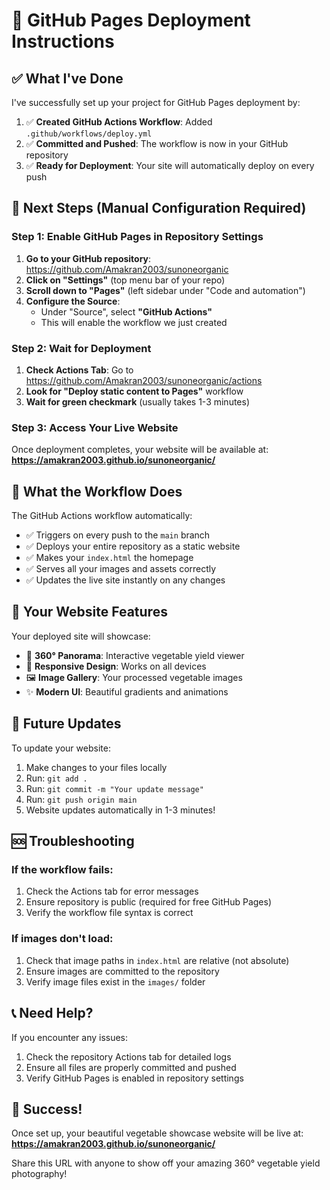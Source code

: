 # 🚀 GitHub Pages Deployment Instructions

## ✅ What I've Done

I've successfully set up your project for GitHub Pages deployment by:

1. ✅ **Created GitHub Actions Workflow**: Added `.github/workflows/deploy.yml`
2. ✅ **Committed and Pushed**: The workflow is now in your GitHub repository
3. ✅ **Ready for Deployment**: Your site will automatically deploy on every push

## 🎯 Next Steps (Manual Configuration Required)

### Step 1: Enable GitHub Pages in Repository Settings

1. **Go to your GitHub repository**: https://github.com/Amakran2003/sunoneorganic
2. **Click on "Settings"** (top menu bar of your repo)
3. **Scroll down to "Pages"** (left sidebar under "Code and automation")
4. **Configure the Source**:
   - Under "Source", select **"GitHub Actions"**
   - This will enable the workflow we just created

### Step 2: Wait for Deployment

1. **Check Actions Tab**: Go to https://github.com/Amakran2003/sunoneorganic/actions
2. **Look for "Deploy static content to Pages"** workflow
3. **Wait for green checkmark** (usually takes 1-3 minutes)

### Step 3: Access Your Live Website

Once deployment completes, your website will be available at:
**https://amakran2003.github.io/sunoneorganic/**

## 🔧 What the Workflow Does

The GitHub Actions workflow automatically:
- ✅ Triggers on every push to the `main` branch
- ✅ Deploys your entire repository as a static website
- ✅ Makes your `index.html` the homepage
- ✅ Serves all your images and assets correctly
- ✅ Updates the live site instantly on any changes

## 🎨 Your Website Features

Your deployed site will showcase:
- 🌿 **360° Panorama**: Interactive vegetable yield viewer
- 📱 **Responsive Design**: Works on all devices
- 🖼️ **Image Gallery**: Your processed vegetable images
- ✨ **Modern UI**: Beautiful gradients and animations

## 🔄 Future Updates

To update your website:
1. Make changes to your files locally
2. Run: `git add .`
3. Run: `git commit -m "Your update message"`
4. Run: `git push origin main`
5. Website updates automatically in 1-3 minutes!

## 🆘 Troubleshooting

### If the workflow fails:
1. Check the Actions tab for error messages
2. Ensure repository is public (required for free GitHub Pages)
3. Verify the workflow file syntax is correct

### If images don't load:
1. Check that image paths in `index.html` are relative (not absolute)
2. Ensure images are committed to the repository
3. Verify image files exist in the `images/` folder

## 📞 Need Help?

If you encounter any issues:
1. Check the repository Actions tab for detailed logs
2. Ensure all files are properly committed and pushed
3. Verify GitHub Pages is enabled in repository settings

## 🎉 Success!

Once set up, your beautiful vegetable showcase website will be live at:
**https://amakran2003.github.io/sunoneorganic/**

Share this URL with anyone to show off your amazing 360° vegetable yield photography!
